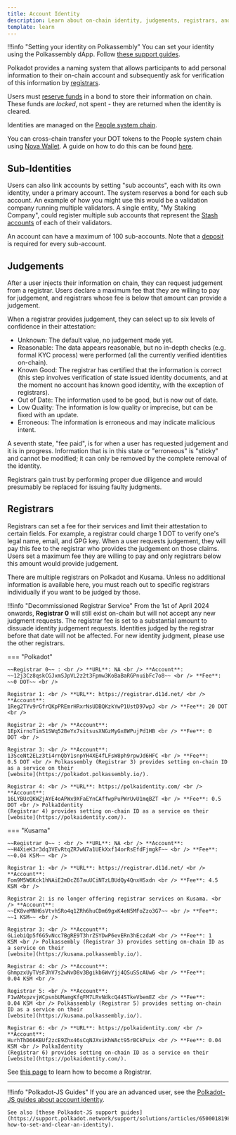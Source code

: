 ```yaml
---
title: Account Identity
description: Learn about on-chain identity, judgements, registrars, and how to manage your identity on Polkadot.
template: learn
---
```


!!!info "Setting your identity on Polkassembly"
    You can set your identity using the Polkassembly dApp. Follow [these support guides](https://support.polkadot.network/support/solutions/articles/65000187627-how-to-set-your-on-chain-identity-on-polkassembly).

Polkadot provides a naming system that allows participants to add personal information to their
on-chain account and subsequently ask for verification of this information by
[registrars](#registrars).

Users must [reserve funds](../general/chain-state-values.md) in a bond to store
their information on chain. These funds are _locked_, not spent - they are returned when the
identity is cleared.

Identities are managed on the [People system chain](./learn-system-chains.md).

You can cross-chain transfer your DOT tokens to the People system chain using
[Nova Wallet](https://novawallet.io/). A guide on how to do this can be found
[here](https://docs.novawallet.io/nova-wallet-wiki/asset-management/how-to-send-tokens/send-tokens-cross-chain).

## Sub-Identities

Users can also link accounts by setting "sub accounts", each with its own identity, under a primary
account. The system reserves a bond for each sub account. An example of how you might use this would
be a validation company running multiple validators. A single entity, "My Staking Company", could
register multiple sub accounts that represent the [Stash accounts](learn-cryptography.md) of each of
their validators.

An account can have a maximum of 100 sub-accounts. Note that a
[deposit](../general/chain-state-values.md) is required for every sub-account.

## Judgements

After a user injects their information on chain, they can request judgement from a registrar. Users
declare a maximum fee that they are willing to pay for judgement, and registrars whose fee is below
that amount can provide a judgement.

When a registrar provides judgement, they can select up to six levels of confidence in their
attestation:

- Unknown: The default value, no judgement made yet.
- Reasonable: The data appears reasonable, but no in-depth checks (e.g. formal KYC process) were
  performed (all the currently verified identities on-chain).
- Known Good: The registrar has certified that the information is correct (this step involves
  verification of state issued identity documents, and at the moment no account has known good
  identity, with the exception of registrars).
- Out of Date: The information used to be good, but is now out of date.
- Low Quality: The information is low quality or imprecise, but can be fixed with an update.
- Erroneous: The information is erroneous and may indicate malicious intent.

A seventh state, "fee paid", is for when a user has requested judgement and it is in progress.
Information that is in this state or "erroneous" is "sticky" and cannot be modified; it can only be
removed by the complete removal of the identity.

Registrars gain trust by performing proper due diligence and would presumably be replaced for
issuing faulty judgments.

## Registrars

Registrars can set a fee for their services and limit their attestation to certain fields. For
example, a registrar could charge 1 DOT to verify one's legal name, email, and GPG key. When a user
requests judgement, they will pay this fee to the registrar who provides the judgement on those
claims. Users set a maximum fee they are willing to pay and only registrars below this amount would
provide judgement.

There are multiple registrars on Polkadot and Kusama. Unless no additional information is available
here, you must reach out to specific registrars individually if you want to be judged by those.

!!!info "Decommissioned Registrar Service"
    From the 1st of April 2024 onwards, **Registrar 0** will still exist on-chain but will not accept any new judgment requests. The registrar fee is set to a substantial amount to dissuade identity judgement requests. Identities judged by the registrar before that date will not be affected. For new identity judgment, please use the other registrars.

=== "Polkadot"

    ~~Registrar 0~~ : <br /> **URL**: NA <br /> **Account**:
    ~~12j3Cz8qskCGJxmSJpVL2z2t3Fpmw3KoBaBaRGPnuibFc7o8~~ <br /> **Fee**: ~~0 DOT~~ <br />

    Registrar 1: <br /> **URL**: https://registrar.d11d.net/ <br /> **Account**:
    1Reg2TYv9rGfrQKpPREmrHRxrNsUDBQKzkYwP1UstD97wpJ <br /> **Fee**: 20 DOT <br />

    Registrar 2: <br /> **Account**: 1EpXirnoTimS1SWq52BeYx7sitsusXNGzMyGx8WPujPd1HB <br /> **Fee**: 0
    DOT <br />

    Registrar 3: <br /> **Account**: 13SceNt2ELz3ti4rnQbY1snpYH4XE4fLFsW8ph9rpwJd6HFC <br /> **Fee**:
    0.5 DOT <br /> Polkassembly (Registrar 3) provides setting on-chain ID as a service on their
    [website](https://polkadot.polkassembly.io/).

    Registrar 4: <br /> **URL**: https://polkaidentity.com/ <br /> **Account**:
    16LYBUcQKWZjAYE4oAPWx9XFaEYnCAffwpPuPWrUvU1mqBZT <br /> **Fee**: 0.5 DOT <br /> PolkaIdentity
    (Registrar 4) provides setting on-chain ID as a service on their
    [website](https://polkaidentity.com/).

=== "Kusama"

    ~~Registrar 0~~ : <br /> **URL**: NA <br /> **Account**:
    ~~H4XieK3r3dq3VEvRtqZR7wN7a1UEkXxf14orRsEfdFjmgkF~~ <br /> **Fee**: ~~0.04 KSM~~ <br />

    Registrar 1: <br /> **URL**: https://registrar.d11d.net/ <br /> **Account**:
    Fom9M5W6Kck1hNAiE2mDcZ67auUCiNTzLBUdQy4QnxHSxdn <br /> **Fee**: 4.5 KSM <br />

    Registrar 2: is no longer offering registrar services on Kusama. <br /> **Account**:
    ~~EK8veMNH6sVtvhSRo4q1ZRh6huCDm69gxK4eN5MFoZzo3G7~~ <br /> **Fee**: ~~1 KSM~~ <br />

    Registrar 3: <br /> **Account**: GLiebiQp5f6G5vNcc7BgRE9T3hrZSYDwP6evERn3hEczdaM <br /> **Fee**: 1
    KSM <br /> Polkassembly (Registrar 3) provides setting on-chain ID as a service on their
    [website](https://kusama.polkassembly.io/).

    Registrar 4: <br /> **Account**: GhmpzxUyTVsFJhV7s2wNvD8v3Bgikb6WvYjj4QSuSScAUw6 <br /> **Fee**:
    0.04 KSM <br />

    Registrar 5: <br /> **Account**: F1wAMxpzvjWCpsnbUMamgKfqFM7LRvNdkcQ44STkeVbemEZ <br /> **Fee**:
    0.04 KSM <br /> Polkassembly (Registrar 5) provides setting on-chain ID as a service on their
    [website](https://kusama.polkassembly.io/).

    Registrar 6: <br /> **URL**: https://polkaidentity.com/ <br /> **Account**:
    HurhThD66KBUf2zcE9Zhx46sCqNJXviKhWAct95rBCkPuix <br /> **Fee**: 0.04 KSM <br /> PolkaIdentity
    (Registrar 6) provides setting on-chain ID as a service on their
    [website](https://polkaidentity.com/).

See [this page](./learn-guides-identity.md#registrars) to learn how to become a Registrar.

---

!!!info "Polkadot-JS Guides"
    If you are an advanced user, see the [Polkadot-JS guides about account identity](./learn-guides-identity.md).
    
    See also [these Polkadot-JS support guides](https://support.polkadot.network/support/solutions/articles/65000181981-how-to-set-and-clear-an-identity).
